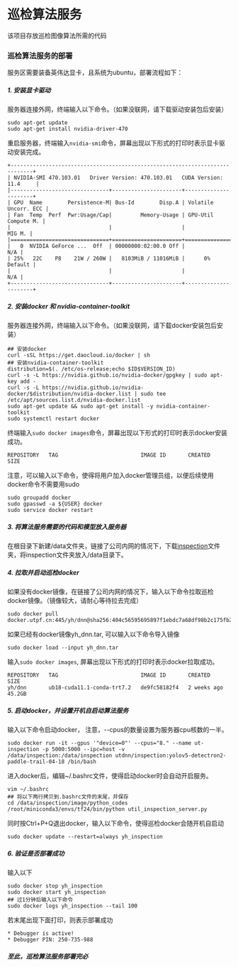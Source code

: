 # 巡检算法服务
该项目存放巡检图像算法所需的代码

### 巡检算法服务的部署
服务区需要装备英伟达显卡，且系统为ubuntu，部署流程如下：
##### 1. 安装显卡驱动
服务器连接外网，终端输入以下命令。（如果没联网，请下载驱动安装包后安装）
```
sudo apt-get update
sudo apt-get install nvidia-driver-470
```
重启服务器，终端输入```nvidia-smi```命令，屏幕出现以下形式的打印时表示显卡驱动安装完成。
```
+-----------------------------------------------------------------------------+
| NVIDIA-SMI 470.103.01   Driver Version: 470.103.01   CUDA Version: 11.4     |
|-------------------------------+----------------------+----------------------+
| GPU  Name        Persistence-M| Bus-Id        Disp.A | Volatile Uncorr. ECC |
| Fan  Temp  Perf  Pwr:Usage/Cap|         Memory-Usage | GPU-Util  Compute M. |
|                               |                      |               MIG M. |
|===============================+======================+======================|
|   0  NVIDIA GeForce ...  Off  | 00000000:02:00.0 Off |                  N/A |
| 25%   22C    P8    21W / 260W |   8103MiB / 11016MiB |      0%      Default |
|                               |                      |                  N/A |
+-------------------------------+----------------------+----------------------+
```
##### 2. 安装docker 和 nvidia-container-toolkit
服务器连接外网，终端输入以下命令。（如果没联网，请下载docker安装包后安装）
```
## 安装docker
curl -sSL https://get.daocloud.io/docker | sh
## 安装nvidia-container-toolkit
distribution=$(. /etc/os-release;echo $ID$VERSION_ID)
curl -s -L https://nvidia.github.io/nvidia-docker/gpgkey | sudo apt-key add -
curl -s -L https://nvidia.github.io/nvidia-docker/$distribution/nvidia-docker.list | sudo tee /etc/apt/sources.list.d/nvidia-docker.list
sudo apt-get update && sudo apt-get install -y nvidia-container-toolkit
sudo systemctl restart docker
```
终端输入```sudo docker images```命令，屏幕出现以下形式的打印时表示docker安装成功。
```
REPOSITORY   TAG                          IMAGE ID       CREATED       SIZE
```
注意，可以输入以下命令，使得将用户加入docker管理员组，以便后续使用docker命令不需要用sudo
```
sudo groupadd docker
sudo gpasswd -a ${USER} docker
sudo service docker restart
```
##### 3. 将算法服务需要的代码和模型放入服务器
在根目录下新建/data文件夹，链接了公司内网的情况下，下载[inspection](http://192.168.69.36/d/c8340061061a41369159/)文件夹，将inspection文件夹放入/data目录下。
##### 4. 拉取并启动巡检docker
如果没有docker镜像，在链接了公司内网的情况下，输入以下命令拉取巡检docker镜像。（镜像较大，请耐心等待拉去完成）
```
sudo docker pull docker.utpf.cn:445/yh/dnn@sha256:404c56595695897f1ebdc7a68df98b2c175fb2cab1ab3f0cd115c9bd404fef71
```
如果已经有docker镜像yh_dnn.tar, 可以输入以下命令导入镜像
```
sudo docker load --input yh_dnn.tar
```
输入```sudo docker images```, 屏幕出现以下形式的打印时表示docker拉取成功。
```
REPOSITORY   TAG                          IMAGE ID       CREATED       SIZE
yh/dnn       ub18-cuda11.1-conda-trt7.2   de9fc58182f4   2 weeks ago   45.2GB
```
##### 5. 启动docker，并设置开机自启动算法服务
输入以下命令启动docker， 注意，--cpus的数量设置为服务器cpu核数的一半。
```
sudo docker run -it --gpus '"device=0"' --cpus="8." --name ut-inspection -p 5000:5000 --ipc=host -v /data/inspection:/data/inspection utdnn/inspection:yolov5-detectron2-paddle-trail-04-18 /bin/bash
```
进入docker后，编辑~/.bashrc文件，使得启动docker时会自动开启服务。
```
vim ~/.bashrc 
## 将以下两行拷贝到.bashrc文件的末尾，并保存
cd /data/inspection/image/python_codes
/root/miniconda3/envs/tf24/bin/python util_inspection_server.py
```
同时按Ctrl+P+Q退出docker，输入以下命令，使得巡检docker会随开机自启动
```
sudo docker update --restart=always yh_inspection
```
##### 6. 验证是否部署成功
输入以下 
```
sudo docker stop yh_inspection
sudo docker start yh_inspection
## 过1分钟后输入以下命令
sudo docker logs yh_inspection --tail 100
```
若末尾出现下面打印，则表示部署成功
```
* Debugger is active!
* Debugger PIN: 250-735-988
```
##### 至此，巡检算法服务部署完必
